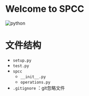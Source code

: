 
# Welcome to SPCC

![python](https://img.shields.io/badge/python-3.6%20|%203.7%20|%203.8%20|%203.9%20|%203.10-blue)

# 文件结构
- `setup.py`
- `test.py`
- `spcc`
  - `__init__.py`
  - `operations.py`
- `.gitignore` ：git忽略文件